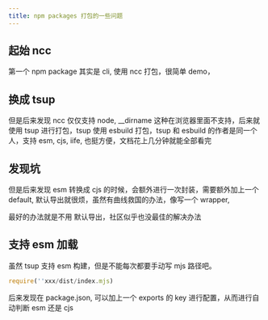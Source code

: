 ```yaml
---
title: npm packages 打包的一些问题
---
```


## 起始 ncc

第一个 npm package 其实是 cli, 使用 ncc 打包，很简单 demo，

## 换成 tsup

但是后来发现 ncc 仅仅支持 node, __dirname 这种在浏览器里面不支持，后来就使用 tsup 进行打包，tsup 使用 esbuild 打包，tsup 和 esbuild 的作者是同一个人，支持 esm, cjs, iife, 也挺方便，文档花上几分钟就能全部看完

## 发现坑

但是后来发现 esm 转换成 cjs 的时候，会额外进行一次封装，需要额外加上一个 default, 默认导出就很烦，虽然有曲线救国的办法，像写一个 wrapper,

最好的办法就是不用 默认导出，社区似乎也没最佳的解决办法

## 支持 esm 加载

虽然 tsup 支持 esm 构建，但是不能每次都要手动写 mjs 路径吧。

```js
require(''xxx/dist/index.mjs)
```

后来发现在 package.json, 可以加上一个 exports 的 key 进行配置，从而进行自动判断 esm 还是 cjs